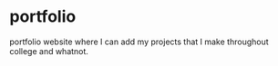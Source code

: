 # portfolio
portfolio website where I can add my projects that I make throughout college and whatnot.
